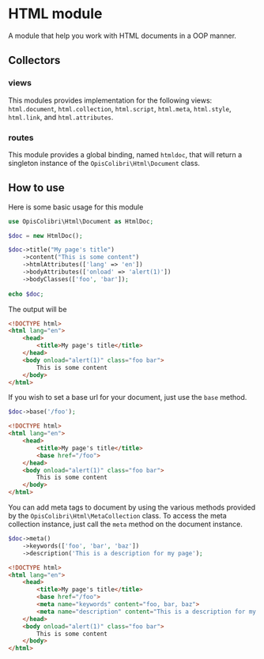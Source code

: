 # HTML module

A module that help you work with HTML documents in a OOP manner.

## Collectors

### views
This modules provides implementation for the following views: `html.document`,
`html.collection`, `html.script`, `html.meta`, `html.style`, `html.link`, and
`html.attributes`.

### routes

This module provides a global binding, named `htmldoc`, that will return
a singleton instance of the `OpisColibri\Html\Document` class.


## How to use

Here is some basic usage for this module

```php
use OpisColibri\Html\Document as HtmlDoc;

$doc = new HtmlDoc();

$doc->title("My page's title")
    ->content("This is some content")
    ->htmlAttributes(['lang' => 'en'])
    ->bodyAttributes(['onload' => 'alert(1)'])
    ->bodyClasses(['foo', 'bar']);
    
echo $doc;
```

The output will be

```html
<!DOCTYPE html>
<html lang="en">
    <head>
        <title>My page's title</title>    
    </head>
    <body onload="alert(1)" class="foo bar">
        This is some content
    </body>
</html>
```

If you wish to set a base url for your document, just use the
`base` method.

```php
$doc->base('/foo');
```
```html
<!DOCTYPE html>
<html lang="en">
    <head>
        <title>My page's title</title>   
        <base href="/foo"> 
    </head>
    <body onload="alert(1)" class="foo bar">
        This is some content
    </body>
</html>
```

You can add meta tags to document by using the various methods
provided by the `OpisColibri\Html\MetaCollection` class. To access
the meta collection instance, just call the `meta` method on the
document instance.

```php
$doc->meta()
    ->keywords(['foo', 'bar', 'baz'])
    ->description('This is a description for my page');
```
```html
<!DOCTYPE html>
<html lang="en">
    <head>
        <title>My page's title</title>    
        <base href="/foo"> 
        <meta name="keywords" content="foo, bar, baz">
        <meta name="description" content="This is a description for my page">
    </head>
    <body onload="alert(1)" class="foo bar">
        This is some content
    </body>
</html>
```

